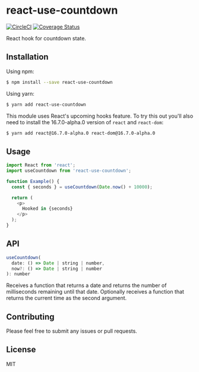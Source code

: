 # react-use-countdown

[![CircleCI](https://circleci.com/gh/bsonntag/react-use-countdown.svg?style=svg)](https://circleci.com/gh/bsonntag/react-use-countdown)
[![Coverage Status](https://coveralls.io/repos/github/bsonntag/react-use-countdown/badge.svg?branch=master)](https://coveralls.io/github/bsonntag/react-use-countdown?branch=master)

React hook for countdown state.

## Installation

Using npm:

```sh
$ npm install --save react-use-countdown
```

Using yarn:

```sh
$ yarn add react-use-countdown
```

This module uses React's upcoming hooks feature.
To try this out you'll also need to install the 16.7.0-alpha.0 version
of `react` and `react-dom`:

```sh
$ yarn add react@16.7.0-alpha.0 react-dom@16.7.0-alpha.0
```

## Usage

```js
import React from 'react';
import useCountdown from 'react-use-countdown';

function Example() {
  const { seconds } = useCountdown(Date.now() + 10000);

  return (
    <p>
      Hooked in {seconds}
    </p>
  );
}
```

## API

```js
useCountdown(
  date: () => Date | string | number,
  now?: () => Date | string | number
): number
```

Receives a function that returns a date and returns the number of milliseconds remaining until that date.
Optionally receives a function that returns the current time as the second argument.

## Contributing

Please feel free to submit any issues or pull requests.

## License

MIT

